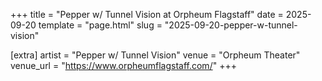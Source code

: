 +++
title = "Pepper w/ Tunnel Vision at Orpheum Flagstaff"
date = 2025-09-20
template = "page.html"
slug = "2025-09-20-pepper-w-tunnel-vision"

[extra]
artist = "Pepper w/ Tunnel Vision"
venue = "Orpheum Theater"
venue_url = "https://www.orpheumflagstaff.com/"
+++
